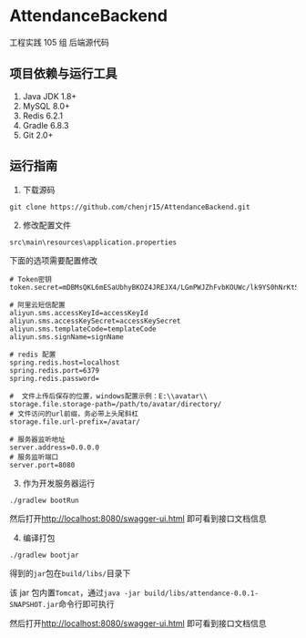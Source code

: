 # AttendanceBackend

工程实践 105 组 后端源代码

## 项目依赖与运行工具

1. Java JDK 1.8+
2. MySQL 8.0+
3. Redis 6.2.1
4. Gradle 6.8.3
5. Git 2.0+

## 运行指南

1. 下载源码

```
git clone https://github.com/chenjr15/AttendanceBackend.git
```

2. 修改配置文件

`src\main\resources\application.properties`

下面的选项需要配置修改

```properties
# Token密钥
token.secret=mDBMsQKL6mESaUbhyBKOZ4JREJX4/LGmPWJZhFvbKOUWc/lk9YS0hNrKtSZhFkdKwZwZrd+upWtOcs8erTQ8G/nPlY3QLvUP+Ed7z0Tmp==

# 阿里云短信配置
aliyun.sms.accessKeyId=accessKeyId
aliyun.sms.accessKeySecret=accessKeySecret
aliyun.sms.templateCode=templateCode
aliyun.sms.signName=signName

# redis 配置
spring.redis.host=localhost
spring.redis.port=6379
spring.redis.password=

#  文件上传后保存的位置，windows配置示例：E:\\avatar\\
storage.file.storage-path=/path/to/avatar/directory/
# 文件访问的url前缀，务必带上头尾斜杠
storage.file.url-prefix=/avatar/

# 服务器监听地址
server.address=0.0.0.0
# 服务监听端口
server.port=8080
```

3. 作为开发服务器运行

```
./gradlew bootRun
```

然后打开[http://localhost:8080/swagger-ui.html](http://localhost:8080/swagger-ui.html) 即可看到接口文档信息

4. 编译打包

```
./gradlew bootjar
```

得到的`jar`包在`build/libs/`目录下

该 jar 包内置`Tomcat`，通过`java -jar build/libs/attendance-0.0.1-SNAPSHOT.jar`命令行即可执行

然后打开[http://localhost:8080/swagger-ui.html](http://localhost:8080/swagger-ui.html) 即可看到接口文档信息
